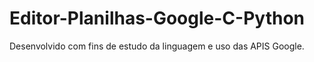 # Editor-Planilhas-Google-C-Python
Desenvolvido com fins de estudo da linguagem e uso das APIS Google.
